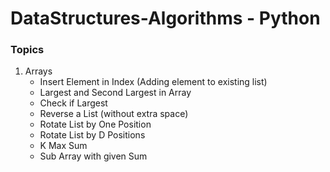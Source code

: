 # DataStructures-Algorithms - Python

### Topics

1. Arrays
    - Insert Element in Index (Adding element to existing list)
    - Largest and Second Largest in Array
    - Check if Largest
    - Reverse a List (without extra space)
    - Rotate List by One Position
    - Rotate List by D Positions
    - K Max Sum
    - Sub Array with given Sum


